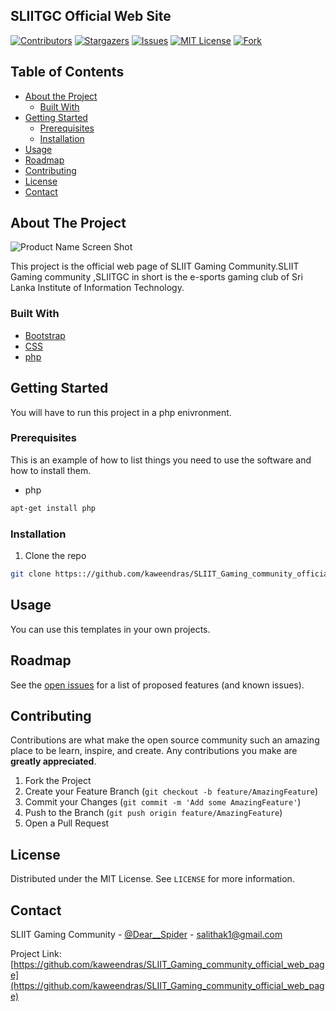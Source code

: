 ## SLIITGC Official Web Site

[![Contributors][contributors-shield]][contributors-url]
[![Stargazers][stars-shield]][stars-url]
[![Issues][issues-shield]][issues-url]
[![MIT License][license-shield]][license-url]
[![Fork][forks-shield]][forks-url]






<!-- TABLE OF CONTENTS -->
## Table of Contents

* [About the Project](#about-the-project)
  * [Built With](#built-with)
* [Getting Started](#getting-started)
  * [Prerequisites](#prerequisites)
  * [Installation](#installation)
* [Usage](#usage)
* [Roadmap](#roadmap)
* [Contributing](#contributing)
* [License](#license)
* [Contact](#contact)




<!-- ABOUT THE PROJECT -->
## About The Project

![Product Name Screen Shot](http://imgs-info.ru/2019/10/01/1111.png)

This project is the official web page of SLIIT Gaming Community.SLIIT Gaming community ,SLIITGC in short is the e-sports gaming club of Sri Lanka Institute of Information Technology.



### Built With

* [Bootstrap](https://getbootstrap.com)
* [CSS](https://www.w3.org/Style/CSS/Overview.en.html)
* [php](https://www.php.net/)



<!-- GETTING STARTED -->
## Getting Started

You will have to run this project in a php enivronment.

### Prerequisites

This is an example of how to list things you need to use the software and how to install them.
* php
```sh
apt-get install php
```

### Installation

1. Clone the repo
```sh
git clone https:://github.com/kaweendras/SLIIT_Gaming_community_official_web_page.git
```
    

<!-- USAGE EXAMPLES -->
## Usage

You can use this templates in your own projects.



<!-- ROADMAP -->
## Roadmap

See the [open issues](https://github.com/kaweendras/SLIIT_Gaming_community_official_web_page/issues) for a list of proposed features (and known issues).



<!-- CONTRIBUTING -->
## Contributing

Contributions are what make the open source community such an amazing place to be learn, inspire, and create. Any contributions you make are **greatly appreciated**.

1. Fork the Project
2. Create your Feature Branch (`git checkout -b feature/AmazingFeature`)
3. Commit your Changes (`git commit -m 'Add some AmazingFeature'`)
4. Push to the Branch (`git push origin feature/AmazingFeature`)
5. Open a Pull Request



<!-- LICENSE -->
## License

Distributed under the MIT License. See `LICENSE` for more information.



<!-- CONTACT -->
## Contact

SLIIT Gaming Community - [@Dear__Spider](https://twitter.com/dear__spider) - salithak1@gmail.com

Project Link: [https://github.com/kaweendras/SLIIT_Gaming_community_official_web_page](https://github.com/kaweendras/SLIIT_Gaming_community_official_web_page)









<!-- MARKDOWN LINKS & IMAGES -->
<!-- https://www.markdownguide.org/basic-syntax/#reference-style-links -->
[contributors-shield]: https://img.shields.io/github/contributors/kaweendras/SLIIT_Gaming_community_official_web_page.svg?style=flat-square
[contributors-url]: https://github.com/kaweendras/SLIIT_Gaming_community_official_web_page/graphs/contributors
[forks-shield]: https://img.shields.io/github/forks/kaweendras/SLIIT_Gaming_community_official_web_page
[forks-url]: https://github.com/kaweendras/SLIIT_Gaming_community_official_web_page/network/members
[stars-shield]: https://img.shields.io/github/stars/kaweendras/SLIIT_Gaming_community_official_web_page.svg?style=flat-square
[stars-url]: https://github.com/kaweendras/SLIIT_Gaming_community_official_web_page/stargazers
[issues-shield]: https://img.shields.io/github/issues/kaweendras/SLIIT_Gaming_community_official_web_page.svg?style=flat-square
[issues-url]: https://github.com/kaweendras/SLIIT_Gaming_community_official_web_page/issues
[license-shield]: https://img.shields.io/github/license/kaweendras/SLIIT_Gaming_community_official_web_page.svg?style=flat-square
[license-url]: https://github.com/kaweendras/SLIIT_Gaming_community_official_web_page/master/LICENSE.txt
[product-screenshot]: images/screenshot.png
